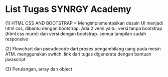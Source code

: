 # List Tugas SYNRGY Academy

(1) HTML CSS AND BOOTSTRAP = Mengimplementasikan desain UI menjadi html css, dibantu dengan bootstrap. Ada 2 versi yaitu, versi tanpa bootstrap (html css murni) dan versi dengan bootstrap. semua tampilan sudah responsive

(2) Flowchart dan pseudocode dari proses pengambilang uang pada mesin ATM. menggunakan switch. link dari tugas digenerate dengan bantuan javascript

(3) Perulangan, array dan object
